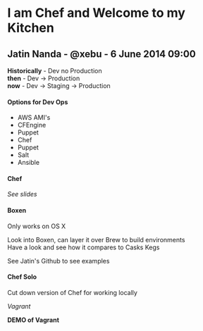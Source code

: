 # I am Chef and Welcome to my Kitchen

## Jatin Nanda - @xebu - 6 June 2014 09:00


**Historically** - Dev no Production  
**then** - Dev -> Production  
**now** - Dev -> Staging -> Production

#### Options for Dev Ops

- AWS AMI's
- CFEngine
- Puppet
- Chef
- Puppet
- Salt
- Ansible

#### Chef

*See slides*

#### Boxen

Only works on OS X

Look into Boxen, can layer it over Brew to build environments  
Have a look and see how it compares to Casks Kegs

See Jatin's Github to see examples

#### Chef Solo

Cut down version of Chef for working locally

*Vagrant*

**DEMO of Vagrant**


